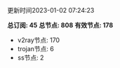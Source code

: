 更新时间2023-01-02 07:24:23

**总订阅: 45**
**总节点: 808**
**有效节点: 178**
- v2ray节点: 170
- trojan节点: 6
- ss节点: 2
